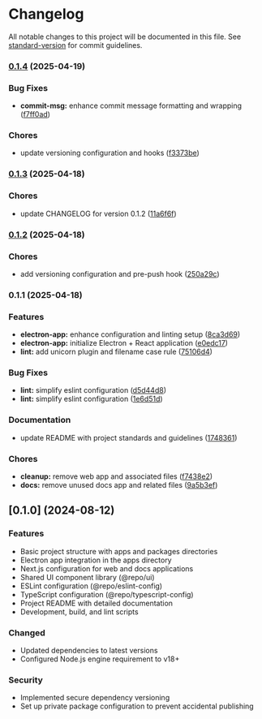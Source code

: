 # Changelog

All notable changes to this project will be documented in this file. See [standard-version](https://github.com/conventional-changelog/standard-version) for commit guidelines.

### [0.1.4](https://github.com/halilyldzs/alius/compare/v0.1.3...v0.1.4) (2025-04-19)

### Bug Fixes

- **commit-msg:** enhance commit message formatting and wrapping ([f7ff0ad](https://github.com/halilyldzs/alius/commit/f7ff0ad202d2df44bf4266d186a65f163e092854))

### Chores

- update versioning configuration and hooks ([f3373be](https://github.com/halilyldzs/alius/commit/f3373beda0b0f942a381fca8acfcbd7aefb72e90))

### [0.1.3](https://github.com/halilyldzs/alius/compare/v0.1.2...v0.1.3) (2025-04-18)

### Chores

- update CHANGELOG for version 0.1.2 ([11a6f6f](https://github.com/halilyldzs/alius/commit/11a6f6f11bad56f7da5a5cd2ab94258ebadedf11))

### [0.1.2](https://github.com/halilyldzs/alius/compare/v0.1.1...v0.1.2) (2025-04-18)

### Chores

- add versioning configuration and pre-push hook ([250a29c](https://github.com/halilyldzs/alius/commit/250a29c94204375f3806b95d92070ac5a5bba31d))

### 0.1.1 (2025-04-18)

### Features

- **electron-app:** enhance configuration and linting setup ([8ca3d69](https://github.com/halilyldzs/alius/commit/8ca3d69359b33e759c0d9bc4bc859126ce59c613))
- **electron-app:** initialize Electron + React application ([e0edc17](https://github.com/halilyldzs/alius/commit/e0edc1703b0e2a969fe1e676221fa4fe96b4b07c))
- **lint:** add unicorn plugin and filename case rule ([75106d4](https://github.com/halilyldzs/alius/commit/75106d47417f5735c4d19204d192ae758ac2b162))

### Bug Fixes

- **lint:** simplify eslint configuration ([d5d44d8](https://github.com/halilyldzs/alius/commit/d5d44d860f96ee68ab6ae73474b805268f8de0b3))
- **lint:** simplify eslint configuration ([1e6d51d](https://github.com/halilyldzs/alius/commit/1e6d51d01dc1feaeffaedeb67f3eecae69f6998d))

### Documentation

- update README with project standards and guidelines ([1748361](https://github.com/halilyldzs/alius/commit/17483617e94b90aaf2689b5bde90b2381122efc4))

### Chores

- **cleanup:** remove web app and associated files ([f7438e2](https://github.com/halilyldzs/alius/commit/f7438e27c51a5b81424865ade078240ac41844c7))
- **docs:** remove unused docs app and related files ([9a5b3ef](https://github.com/halilyldzs/alius/commit/9a5b3efbf0a826d96da94ff304c212af61eae8b9))

## [0.1.0] (2024-08-12)

### Features

- Basic project structure with apps and packages directories
- Electron app integration in the apps directory
- Next.js configuration for web and docs applications
- Shared UI component library (@repo/ui)
- ESLint configuration (@repo/eslint-config)
- TypeScript configuration (@repo/typescript-config)
- Project README with detailed documentation
- Development, build, and lint scripts

### Changed

- Updated dependencies to latest versions
- Configured Node.js engine requirement to v18+

### Security

- Implemented secure dependency versioning
- Set up private package configuration to prevent accidental publishing
